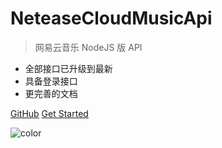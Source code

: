 # NeteaseCloudMusicApi

> 网易云音乐 NodeJS 版 API

- 全部接口已升级到最新
- 具备登录接口
- 更完善的文档


[GitHub](https://github.com/Binaryify/NeteaseCloudMusicApi)
[Get Started](#neteasecloudmusicapi)

![color](#ffffff)